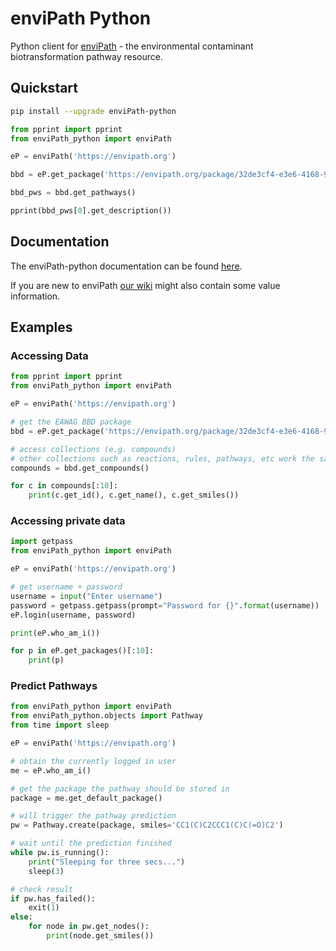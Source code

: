 # enviPath Python

Python client for [enviPath](https://envipath.org) - the environmental contaminant biotransformation pathway resource.

## Quickstart

```bash
pip install --upgrade enviPath-python
```

```python
from pprint import pprint
from enviPath_python import enviPath

eP = enviPath('https://envipath.org')

bbd = eP.get_package('https://envipath.org/package/32de3cf4-e3e6-4168-956e-32fa5ddb0ce1')

bbd_pws = bbd.get_pathways()

pprint(bbd_pws[0].get_description())
```

## Documentation

The enviPath-python documentation can be found [here](https://envipath-python.readthedocs.io/en/feature-docs/).

If you are new to enviPath [our wiki](https://wiki.envipath.org/index.php/Main_Page) might also contain some value
information.

## Examples

### Accessing Data

```python
from pprint import pprint
from enviPath_python import enviPath

eP = enviPath('https://envipath.org')

# get the EAWAG BBD package
bbd = eP.get_package('https://envipath.org/package/32de3cf4-e3e6-4168-956e-32fa5ddb0ce1')

# access collections (e.g. compounds)
# other collections such as reactions, rules, pathways, etc work the same way
compounds = bbd.get_compounds()

for c in compounds[:10]:
    print(c.get_id(), c.get_name(), c.get_smiles())

```

### Accessing private data

```python
import getpass
from enviPath_python import enviPath

eP = enviPath('https://envipath.org')

# get username + password
username = input("Enter username")
password = getpass.getpass(prompt="Password for {}".format(username))
eP.login(username, password)

print(eP.who_am_i())

for p in eP.get_packages()[:10]:
    print(p)
```

### Predict Pathways

```python
from enviPath_python import enviPath
from enviPath_python.objects import Pathway
from time import sleep

eP = enviPath('https://envipath.org')

# obtain the currently logged in user
me = eP.who_am_i()

# get the package the pathway should be stored in
package = me.get_default_package()

# will trigger the pathway prediction
pw = Pathway.create(package, smiles='CC1(C)C2CCC1(C)C(=O)C2')

# wait until the prediction finished
while pw.is_running():
    print("Sleeping for three secs...")
    sleep(3)

# check result
if pw.has_failed():
    exit(1)
else:
    for node in pw.get_nodes():
        print(node.get_smiles())
```